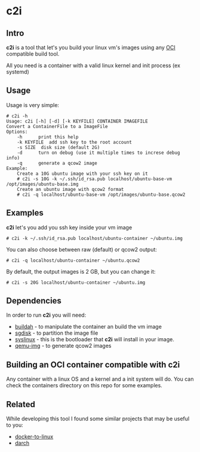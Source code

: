 # c2i

## Intro

**c2i** is a tool that let's  you build your linux vm's images using any [OCI](https://opencontainers.org/) compatible build tool.

All you need is a container with a valid linux kernel and init process (ex systemd)

## Usage

Usage is very simple:

```
# c2i -h
Usage: c2i [-h] [-d] [-k KEYFILE] CONTAINER IMAGEFILE
Convert a ContainerFile to a ImageFile
Options:
	-h		print this help
	-k KEYFILE	add ssh key to the root account
	-s SIZE	 disk size (default 2G)
	-d		turn on debug (use it multiple times to increse debug info)
	-q		generate a qcow2 image
Example:
	Create a 10G ubuntu image with your ssh key on it
	# c2i -s 10G -k ~/.ssh/id_rsa.pub localhost/ubuntu-base-vm /opt/images/ubuntu-base.img
	Create an ubuntu image with qcow2 format
	# c2i -q localhost/ubuntu-base-vm /opt/images/ubuntu-base.qcow2
```

## Examples

**c2i** let's you add you ssh key inside your vm image

```
# c2i -k ~/.ssh/id_rsa.pub localhost/ubuntu-container ~/ubuntu.img
```

You can also choose between raw (default) or qcow2 output:

```
# c2i -q localhost/ubuntu-container ~/ubuntu.qcow2
```
By default, the output images is 2 GB, but you can change it:

```
# c2i -s 20G localhost/ubuntu-container ~/ubuntu.img
```

## Dependencies

In order to run **c2i** you will need:

* [buildah](https://buildah.io/) - to manipulate the container an build the vm image
* [sgdisk](https://man.archlinux.org/man/extra/gptfdisk/sgdisk.8.en) - to partition the image file
* [syslinux](https://man.archlinux.org/man/syslinux.1) - this is the bootloader that **c2i** will install in your image.
* [qemu-img](https://man.archlinux.org/man/qemu-img.1) - to generate qcow2 images

## Building an OCI container compatible with c2i

Any container with a linux OS and a kernel and a init system will do. You can check the containers directory on this repo for some examples.

## Related

While developing this tool I found some similar projects that may be useful to you:

* [docker-to-linux](https://github.com/iximiuz/docker-to-linux)
* [darch](https://github.com/godarch/darch)